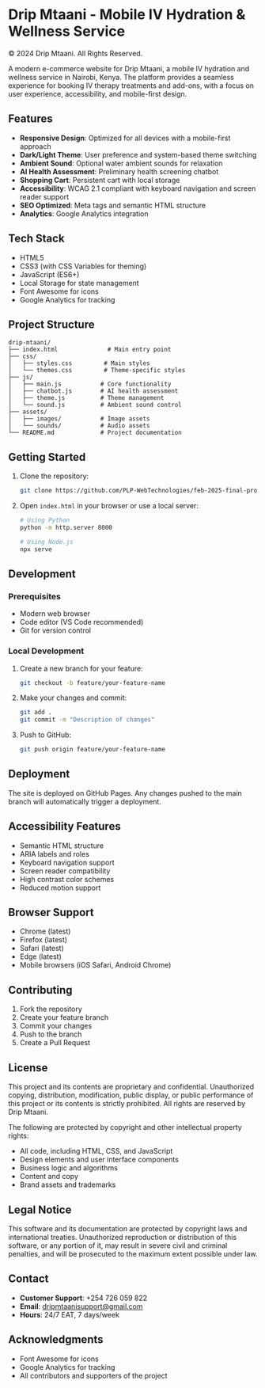 # Drip Mtaani - Mobile IV Hydration & Wellness Service

© 2024 Drip Mtaani. All Rights Reserved.

A modern e-commerce website for Drip Mtaani, a mobile IV hydration and wellness service in Nairobi, Kenya. The platform provides a seamless experience for booking IV therapy treatments and add-ons, with a focus on user experience, accessibility, and mobile-first design.

## Features

- **Responsive Design**: Optimized for all devices with a mobile-first approach
- **Dark/Light Theme**: User preference and system-based theme switching
- **Ambient Sound**: Optional water ambient sounds for relaxation
- **AI Health Assessment**: Preliminary health screening chatbot
- **Shopping Cart**: Persistent cart with local storage
- **Accessibility**: WCAG 2.1 compliant with keyboard navigation and screen reader support
- **SEO Optimized**: Meta tags and semantic HTML structure
- **Analytics**: Google Analytics integration

## Tech Stack

- HTML5
- CSS3 (with CSS Variables for theming)
- JavaScript (ES6+)
- Local Storage for state management
- Font Awesome for icons
- Google Analytics for tracking

## Project Structure

```
drip-mtaani/
├── index.html              # Main entry point
├── css/
│   ├── styles.css         # Main styles
│   └── themes.css         # Theme-specific styles
├── js/
│   ├── main.js           # Core functionality
│   ├── chatbot.js        # AI health assessment
│   ├── theme.js          # Theme management
│   └── sound.js          # Ambient sound control
├── assets/
│   ├── images/           # Image assets
│   └── sounds/           # Audio assets
└── README.md             # Project documentation
```

## Getting Started

1. Clone the repository:
   ```bash
   git clone https://github.com/PLP-WebTechnologies/feb-2025-final-project-and-deployment-Junewahu.git
   ```

2. Open `index.html` in your browser or use a local server:
   ```bash
   # Using Python
   python -m http.server 8000
   
   # Using Node.js
   npx serve
   ```

## Development

### Prerequisites

- Modern web browser
- Code editor (VS Code recommended)
- Git for version control

### Local Development

1. Create a new branch for your feature:
   ```bash
   git checkout -b feature/your-feature-name
   ```

2. Make your changes and commit:
   ```bash
   git add .
   git commit -m "Description of changes"
   ```

3. Push to GitHub:
   ```bash
   git push origin feature/your-feature-name
   ```

## Deployment

The site is deployed on GitHub Pages. Any changes pushed to the main branch will automatically trigger a deployment.

## Accessibility Features

- Semantic HTML structure
- ARIA labels and roles
- Keyboard navigation support
- Screen reader compatibility
- High contrast color schemes
- Reduced motion support

## Browser Support

- Chrome (latest)
- Firefox (latest)
- Safari (latest)
- Edge (latest)
- Mobile browsers (iOS Safari, Android Chrome)

## Contributing

1. Fork the repository
2. Create your feature branch
3. Commit your changes
4. Push to the branch
5. Create a Pull Request

## License

This project and its contents are proprietary and confidential. Unauthorized copying, distribution, modification, public display, or public performance of this project or its contents is strictly prohibited. All rights are reserved by Drip Mtaani.

The following are protected by copyright and other intellectual property rights:
- All code, including HTML, CSS, and JavaScript
- Design elements and user interface components
- Business logic and algorithms
- Content and copy
- Brand assets and trademarks

## Legal Notice

This software and its documentation are protected by copyright laws and international treaties. Unauthorized reproduction or distribution of this software, or any portion of it, may result in severe civil and criminal penalties, and will be prosecuted to the maximum extent possible under law.

## Contact

- **Customer Support**: +254 726 059 822
- **Email**: dripmtaanisupport@gmail.com
- **Hours**: 24/7 EAT, 7 days/week

## Acknowledgments

- Font Awesome for icons
- Google Analytics for tracking
- All contributors and supporters of the project
